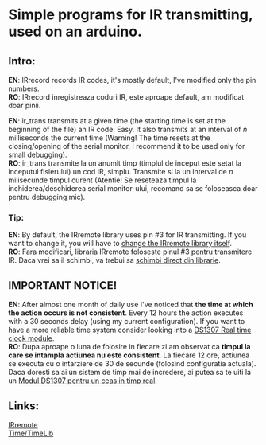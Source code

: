 # Simple programs for IR transmitting, used on an arduino.

## Intro:
**EN**: IRrecord records IR codes, it's mostly default, I've modified only the pin numbers. <br>
**RO**: IRrecord inregistreaza coduri IR, este aproape default, am modificat doar pinii. <br>

**EN**: ir_trans transmits at a given time (the starting time is set at the beginning of the file) an IR code. Easy. It also transmits at an interval of *n* milliseconds the current time (Warning! The time resets at the closing/opening of the serial monitor, I recommend it to be used only for small debugging). <br>
**RO**: ir_trans transmite la un anumit timp (timplul de inceput este setat la inceputul fisierului) un cod IR, simplu. Transmite si la un interval de *n* milisecunde timpul curent (Atentie! Se reseteaza timpul la inchiderea/deschiderea serial monitor-ului, recomand sa se foloseasca doar pentru debugging mic).

### Tip:
**EN**: By default, the IRremote library uses pin #3 for IR transmitting. If you want to change it, you will have to [change the IRremote library itself][stackir]. <br>
**RO**: Fara modificari, libraria IRremote foloseste pinul #3 pentru transmitere IR. Daca vrei sa il schimbi, va trebui sa [schimbi direct din librarie][stackir]. <br>

## IMPORTANT NOTICE!

**EN**: After almost one month of daily use I've noticed that **the time at which the action occurs is not consistent**. Every 12 hours the action executes with a 30 seconds delay (using my current configuration). If you want to have a more reliable time system consider looking into a [DS1307 Real time clock module](https://www.optimusdigital.ro/en/others/148-ds1307-real-time-clock-module.html). <br>
**RO**: Dupa aproape o luna de folosire in fiecare zi am observat ca **timpul la care se intampla actiunea nu este consistent**. La fiecare 12 ore, actiunea se executa cu o intarziere de 30 de secunde (folosind configuratia actuala). Daca doresti sa ai un sistem de timp mai de incredere, ai putea sa te uiti la un [Modul DS1307 pentru un ceas in timp real](https://www.optimusdigital.ro/ro/altele/148-modul-ceas-in-timp-real-ds1307.html).

## Links:
[IRremote][irremote] <br>
[Time/TimeLib][time] <br>

[irremote]: https://github.com/z3t0/Arduino-IRremote
[stackir]: https://arduino.stackexchange.com/a/33557
[time]: https://github.com/PaulStoffregen/Time

